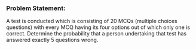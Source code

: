 ### Problem Statement:

A test is conducted which is consisting of 20 MCQs (multiple choices questions) with every MCQ having its four options out of which only one is correct. Determine the probability that a person undertaking that test has answered exactly 5 questions wrong.
